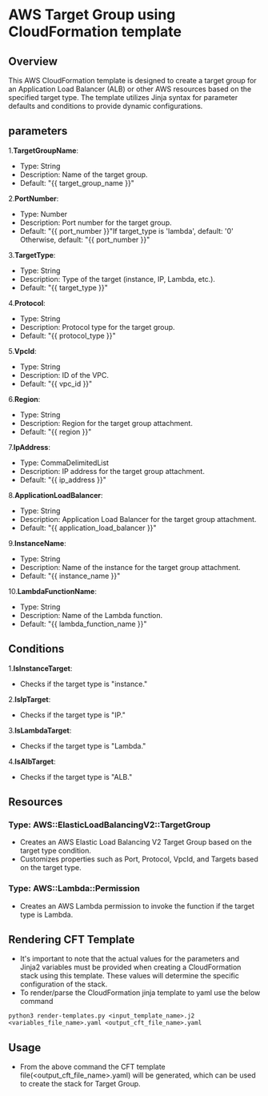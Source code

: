 # AWS Target Group using CloudFormation template

## Overview
This AWS CloudFormation template is designed to create a target group for an Application Load Balancer (ALB) or other AWS resources based on the specified target type. The template utilizes Jinja syntax for parameter defaults and conditions to provide dynamic configurations.

## parameters
1.**TargetGroupName**:
   - Type: String
   - Description: Name of the target group.
   - Default: "{{ target_group_name }}"

2.**PortNumber**:
   - Type: Number
   - Description: Port number for the target group.
   - Default: "{{ port_number }}"If target_type is 'lambda', default: '0' Otherwise, default: "{{ port_number }}"

3.**TargetType**:
   - Type: String
   - Description: Type of the target (instance, IP, Lambda, etc.).
   - Default: "{{ target_type }}"

4.**Protocol**:
   - Type: String
   - Description: Protocol type for the target group.
   - Default: "{{ protocol_type }}"

5.**VpcId**:
   - Type: String
   - Description: ID of the VPC.
   - Default: "{{ vpc_id }}"

6.**Region**:
   - Type: String
   - Description: Region for the target group attachment.
   - Default: "{{ region }}"

7.**IpAddress**:
   - Type: CommaDelimitedList
   - Description: IP address for the target group attachment.
   - Default: "{{ ip_address }}"

8.**ApplicationLoadBalancer**:
   - Type: String
   - Description: Application Load Balancer for the target group attachment.
   - Default: "{{ application_load_balancer }}"

9.**InstanceName**:
   - Type: String
   - Description: Name of the instance for the target group attachment.
   - Default: "{{ instance_name }}"
    
10.**LambdaFunctionName**:
   - Type: String
   - Description: Name of the Lambda function.
   - Default: "{{ lambda_function_name }}"

## Conditions
1.**IsInstanceTarget**:
   - Checks if the target type is "instance."

2.**IsIpTarget**:
   - Checks if the target type is "IP."

3.**IsLambdaTarget**:
   - Checks if the target type is "Lambda."

4.**IsAlbTarget**:
   - Checks if the target type is "ALB."


## Resources

### Type: AWS::ElasticLoadBalancingV2::TargetGroup
- Creates an AWS Elastic Load Balancing V2 Target Group based on the target type condition.
- Customizes properties such as Port, Protocol, VpcId, and Targets based on the target type.

### Type: AWS::Lambda::Permission
- Creates an AWS Lambda permission to invoke the function if the target type is Lambda.


## Rendering CFT Template
- It's important to note that the actual values for the parameters and Jinja2 variables must be provided when creating a CloudFormation stack using this template. These values will determine the specific configuration of the stack.
- To render/parse the CloudFormation jinja template to yaml use the below command
```
python3 render-templates.py <input_template_name>.j2 <variables_file_name>.yaml <output_cft_file_name>.yaml
```

## Usage
- From the above command the CFT template file(<output_cft_file_name>.yaml) will be generated, which can be used to create the stack for Target Group.



